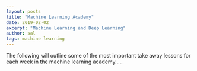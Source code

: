 ```yaml
---
layout: posts
title: "Machine Learning Academy"
date: 2019-02-02
excerpt: "Machine Learning and Deep Learning"
author: sal
tags: machine learning
---
```


The following will outline some of the most important take away lessons for each week in the machine learning academy.....
